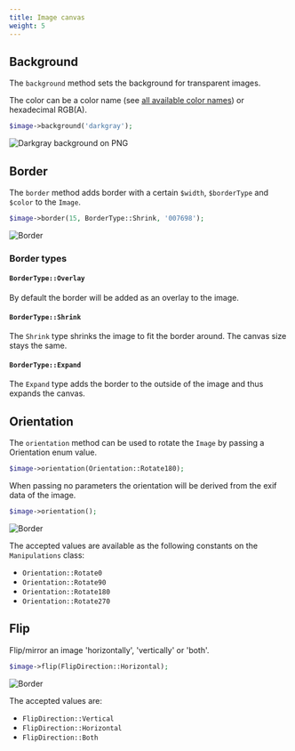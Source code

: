 ```yaml
---
title: Image canvas
weight: 5
---
```


## Background

The `background` method sets the background for transparent images.

The color can be a color name (see [all available color names](https://developer.mozilla.org/en/docs/Web/CSS/color_value#Color_keywords)) or hexadecimal RGB(A).

```php
$image->background('darkgray');
```

![Darkgray background on PNG](../../images/example-background.png)

## Border

The `border` method adds border with a certain `$width`, `$borderType` and `$color` to the `Image`. 

```php
$image->border(15, BorderType::Shrink, '007698');
```

![Border](../../images/example-border.jpg)

### Border types

#### `BorderType::Overlay`

By default the border will be added as an overlay to the image.

#### `BorderType::Shrink`

The `Shrink` type shrinks the image to fit the border around. The canvas size stays the same.

#### `BorderType::Expand`

The `Expand` type adds the border to the outside of the image and thus expands the canvas.

## Orientation

The `orientation` method can be used to rotate the `Image` by passing a Orientation enum value. 

```php
$image->orientation(Orientation::Rotate180);
```

When passing no parameters the orientation will be derived from the exif data of the image.

```php
$image->orientation();
```

![Border](../../images/example-orientation.jpg)

The accepted values are available as the following constants on the `Manipulations` class:

- `Orientation::Rotate0`
- `Orientation::Rotate90`
- `Orientation::Rotate180`
- `Orientation::Rotate270`

## Flip

Flip/mirror an image 'horizontally', 'vertically' or 'both'.

```php
$image->flip(FlipDirection::Horizontal);
```

![Border](../../images/example-flip-horizontally.jpg)

The accepted values are:

- `FlipDirection::Vertical`
- `FlipDirection::Horizontal`
- `FlipDirection::Both`
